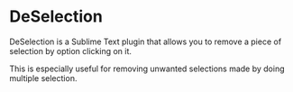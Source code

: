 DeSelection
=====

DeSelection is a Sublime Text plugin that allows you to remove a piece of selection by option clicking on it.

This is especially useful for removing unwanted selections made by doing multiple selection.

